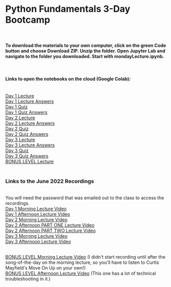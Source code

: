 # Python Fundamentals 3-Day Bootcamp
#### <br><br>To download the materials to your own computer, click on the green Code button and choose Download ZIP. Unzip the folder. Open Jupyter Lab and navigate to the folder you downloaded. Start with mondayLecture.ipynb.
#### <br><br>Links to open the notebooks on the cloud (Google Colab):
<br>[Day 1 Lecture](https://colab.research.google.com/github/aGitHasNoName/pythonBootcamp_3Day/blob/main/day1Lecture.ipynb)
<br>[Day 1 Lecture Answers](https://colab.research.google.com/github/aGitHasNoName/pythonBootcamp_3Day/blob/main/day1Lecture-answers.ipynb)
<br>[Day 1 Quiz](https://colab.research.google.com/github/aGitHasNoName/pythonBootcamp_3Day/blob/main/day1Quiz.ipynb)
<br>[Day 1 Quiz Answers](https://colab.research.google.com/github/aGitHasNoName/pythonBootcamp_3Day/blob/main/day1Quiz-answers.ipynb)
<br>[Day 2 Lecture](https://colab.research.google.com/github/aGitHasNoName/pythonBootcamp_3Day/blob/main/day2Lecture.ipynb)
<br>[Day 2 Lecture Answers](https://colab.research.google.com/github/aGitHasNoName/pythonBootcamp_3Day/blob/main/day2Lecture-answers.ipynb)
<br>[Day 2 Quiz](https://colab.research.google.com/github/aGitHasNoName/pythonBootcamp_3Day/blob/main/day2Quiz.ipynb)
<br>[Day 2 Quiz Answers](https://colab.research.google.com/github/aGitHasNoName/pythonBootcamp_3Day/blob/main/day2Quiz-answers.ipynb)
<br>[Day 3 Lecture](https://colab.research.google.com/github/aGitHasNoName/pythonBootcamp_3Day/blob/main/day3Lecture.ipynb)
<br>[Day 3 Lecture Answers](https://colab.research.google.com/github/aGitHasNoName/pythonBootcamp_3Day/blob/main/day3Lecture-answers.ipynb)
<br>[Day 3 Quiz](https://colab.research.google.com/github/aGitHasNoName/pythonBootcamp_3Day/blob/main/day3Quiz.ipynb)
<br>[Day 3 Quiz Answers](https://colab.research.google.com/github/aGitHasNoName/pythonBootcamp_3Day/blob/main/day3Quiz-answers.ipynb)
<br>[BONUS LEVEL Lecture](https://colab.research.google.com/github/aGitHasNoName/pythonBootcamp_3Day/blob/main/BONUS_LEVEL.ipynb)

### <br>Links to the June 2022 Recordings
<br>You will need the password that was emailed out to the class to access the recordings.
<br>[Day 1 Morning Lecture Video](https://northwestern.zoom.us/rec/share/5zGaa0y7qmVyb-lxZ-f4lUEBqU0SqYLNaosPIlN6ZR5fOIlr-cA2tmDIvi1fkVEh.b2aPq4DZXxNT1tp9)
<br>[Day 1 Afternoon Lecture Video](https://northwestern.zoom.us/rec/share/PC2cX7osGCG1Hzwy-3sH4mbM-c9FiXiuZfB7h5c1KNnJhS2IMn3CmWGuoquF0sJt.sZZD8n7ExqaSXtk0)
<br>[Day 2 Morning Lecture Video](https://northwestern.zoom.us/rec/share/uDCn1Oy_e6FUGYCIo18MbW9GoO2B1ZRewdCpv91w1D_YHeLLgYqBxXtEapW8Pd5g.xZIqegr6qL0yIImu)
<br>[Day 2 Afternoon PART ONE Lecture Video](https://northwestern.zoom.us/rec/share/rY04rHLtWW0Xn9_wgOI07qhJRexSFCSFO3ZQIDPuSLHpKlrRVldEVtCPGhsI9FmQ.4akNjrZuX0EUzioG)
<br>[Day 2 Afternoon PART TWO Lecture Video](https://northwestern.zoom.us/rec/share/SDC-TKi0eSq5rZ87sQcGNV5YJbTiIwZHz90gaTR9G0d1KReUPnSCiX2V1a9tY5nB.r1UG47a9R2dHzdnW)
<br>[Day 3 Morning Lecture Video](https://northwestern.zoom.us/rec/share/RsLM4gdrNletgK9nNtXDbEa81hLANDE-YOCDYVgCr6lD-qjtE1_KLTprhE4CxT89.lCR6cyKmwhnW6A_Z)
<br>[Day 3 Afternoon Lecture Video](https://northwestern.zoom.us/rec/share/moQkdwSezHIQKIHN3Kxu-vARgazBwn0EA6IFORAUojvlke4EbC4SVEL5yGvAyv1E.ag7aEKP-WNlCFr88)

<br>[BONUS LEVEL Morning Lecture Video](https://northwestern.zoom.us/rec/share/RbmSXAYIYM91GFyn0ibl_GzRf-thWmXBTjUEMYYjCr8MQc8GMFH1rCEq0A8nvbck.qvUAikOk6LVh4ERl)
(I didn't start recording until after the song-of-the-day on the morning lecture, so you'll have to listen to Curtis Mayfield's Move On Up on your own!)
<br>[BONUS LEVEL Afternoon Lecture Video](https://northwestern.zoom.us/rec/share/35afDQI3sJoKJy-_ecPUQXQ5CLmnsZLVnJZ1cu1eQ29OfJoGbkuvA9ppM4Gaqd53.k4lnFSaY61Rt-QnK)
(This one has a lot of technical troubleshooting in it.)